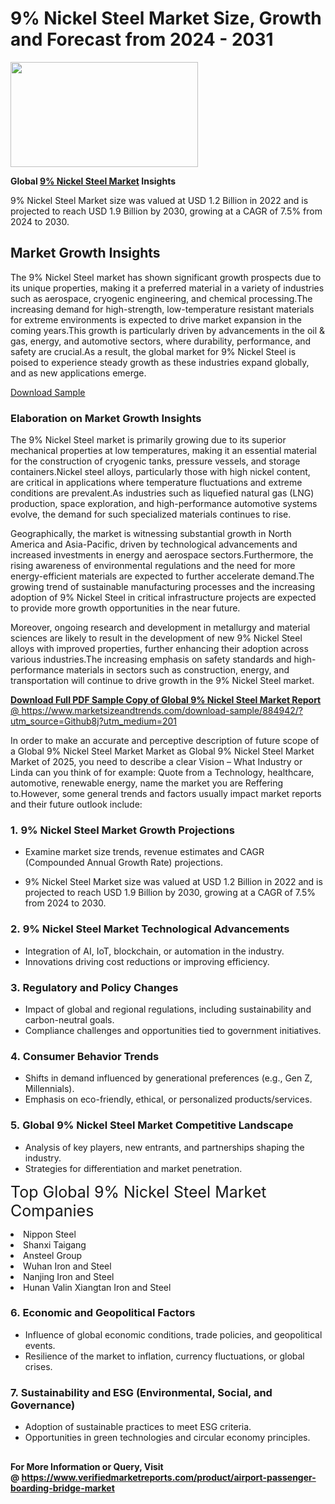 <H1>9% Nickel Steel Market Size, Growth and Forecast from 2024 - 2031</H1><img class="aligncenter size-medium wp-image-584254" src="https://thirdeyenews.in/wp-content/uploads/2024/09/Global-Market-Research-300x168.jpeg" alt="" width="300" height="168" /><p><strong>Global&nbsp;<a href="https://www.marketsizeandtrends.com/download-sample/884942/?utm_source=Github8j?utm_medium=201">9% Nickel Steel Market</a> Insights</strong></p><p>9% Nickel Steel Market size was valued at USD 1.2 Billion in 2022 and is projected to reach USD 1.9 Billion by 2030, growing at a CAGR of 7.5% from 2024 to 2030.</p><p><h2>Market Growth Insights</h2> <p>The 9% Nickel Steel market has shown significant growth prospects due to its unique properties, making it a preferred material in a variety of industries such as aerospace, cryogenic engineering, and chemical processing.The increasing demand for high-strength, low-temperature resistant materials for extreme environments is expected to drive market expansion in the coming years.This growth is particularly driven by advancements in the oil & gas, energy, and automotive sectors, where durability, performance, and safety are crucial.As a result, the global market for 9% Nickel Steel is poised to experience steady growth as these industries expand globally, and as new applications emerge.</p> <p><a href="download_sample_link">Download Sample</a></p> <h3>Elaboration on Market Growth Insights</h3> <p>The 9% Nickel Steel market is primarily growing due to its superior mechanical properties at low temperatures, making it an essential material for the construction of cryogenic tanks, pressure vessels, and storage containers.Nickel steel alloys, particularly those with high nickel content, are critical in applications where temperature fluctuations and extreme conditions are prevalent.As industries such as liquefied natural gas (LNG) production, space exploration, and high-performance automotive systems evolve, the demand for such specialized materials continues to rise.</p> <p>Geographically, the market is witnessing substantial growth in North America and Asia-Pacific, driven by technological advancements and increased investments in energy and aerospace sectors.Furthermore, the rising awareness of environmental regulations and the need for more energy-efficient materials are expected to further accelerate demand.The growing trend of sustainable manufacturing processes and the increasing adoption of 9% Nickel Steel in critical infrastructure projects are expected to provide more growth opportunities in the near future.</p> <p>Moreover, ongoing research and development in metallurgy and material sciences are likely to result in the development of new 9% Nickel Steel alloys with improved properties, further enhancing their adoption across various industries.The increasing emphasis on safety standards and high-performance materials in sectors such as construction, energy, and transportation will continue to drive growth in the 9% Nickel Steel market.</p> <p><a href="get_more_link"></p><p><span class=""><strong>Download Full PDF Sample Copy of Global 9% Nickel Steel Market Report</strong> @ <a href="https://www.marketsizeandtrends.com/download-sample/884942/?utm_source=Github8j?utm_medium=201" target="_blank">https://www.marketsizeandtrends.com/download-sample/884942/?utm_source=Github8j?utm_medium=201</a></span></p><p>In order to make an accurate and perceptive description of future scope of a Global&nbsp;9% Nickel Steel Market Market as Global&nbsp;9% Nickel Steel Market Market of 2025, you need to describe a clear Vision &ndash; What Industry or Linda can you think of for example: Quote from a Technology, healthcare, automotive, renewable energy, name the market you are Reffering to.However, some general trends and factors usually impact market reports and their future outlook include:</p><h3>1.&nbsp;<strong>9% Nickel Steel Market Growth Projections</strong></h3><ul><li>Examine market size trends, revenue estimates and CAGR (Compounded Annual Growth Rate) projections.</li><li><p>9% Nickel Steel Market size was valued at USD 1.2 Billion in 2022 and is projected to reach USD 1.9 Billion by 2030, growing at a CAGR of 7.5% from 2024 to 2030.</p></li></ul><h3>2.&nbsp;<strong>9% Nickel Steel Market Technological Advancements</strong></h3><ul><li>Integration of AI, IoT, blockchain, or automation in the industry.</li><li>Innovations driving cost reductions or improving efficiency.</li></ul><h3>3.&nbsp;<strong>Regulatory and Policy Changes</strong></h3><ul><li>Impact of global and regional regulations, including sustainability and carbon-neutral goals.</li><li>Compliance challenges and opportunities tied to government initiatives.</li></ul><h3>4.&nbsp;<strong>Consumer Behavior Trends</strong></h3><ul><li>Shifts in demand influenced by generational preferences (e.g., Gen Z, Millennials).</li><li>Emphasis on eco-friendly, ethical, or personalized products/services.</li></ul><h3>5.&nbsp;<strong>Global 9% Nickel Steel Market Competitive Landscape</strong></h3><ul><li>Analysis of key players, new entrants, and partnerships shaping the industry.</li><li>Strategies for differentiation and market penetration.</li></ul><p data-pm-slice="1 1 []"><span style="color: inherit; font-family: inherit; font-size: 25px;">Top Global 9% Nickel Steel Market Companies</span></p><div class="" data-test-id=""><p><li>Nippon Steel</li><li> Shanxi Taigang</li><li> Ansteel Group</li><li> Wuhan Iron and Steel</li><li> Nanjing Iron and Steel</li><li> Hunan Valin Xiangtan Iron and Steel</li></p></div><h3>6.&nbsp;<strong>Economic and Geopolitical Factors</strong></h3><ul><li>Influence of global economic conditions, trade policies, and geopolitical events.</li><li>Resilience of the market to inflation, currency fluctuations, or global crises.</li></ul><h3>7.&nbsp;<strong>Sustainability and ESG (Environmental, Social, and Governance)</strong></h3><ul><li>Adoption of sustainable practices to meet ESG criteria.</li><li>Opportunities in green technologies and circular economy principles.</li></ul><h2><strong style="font-size: 14px;">For More Information or Query, Visit @&nbsp;</strong><a style="background-color: #ffffff; font-size: 14px;" href="https://www.marketsizeandtrends.com/report/9-nickel-steel-market/" target="_blank">https://www.verifiedmarketreports.com/product/airport-passenger-boarding-bridge-market</a></h2>